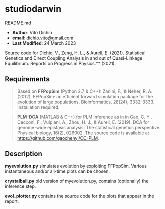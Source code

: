 # studiodarwin

README.md
* **Author**: Vito Dichio
* **email**: dichio.vito@gmail.com
* **Last Modified**: 24 March 2023

Source code for Dichio, V., Zeng, H. L., & Aurell, E. (2021). Statistical Genetics and Direct Coupling Analysis in and out of Quasi-Linkage Equilibrium. Reports on Progress in Physics.** (2021).

Requirements
------------------
> Based on **FFPopSim** (Python 2.7 & C++): Zanini, F., & Neher, R. A. (2012). FFPopSim: an efficient forward simulation package for the evolution of large populations. Bioinformatics, 28(24), 3332-3333. Installation required.

> **PLM-DCA** (MATLAB & C++) for PLM inference as in in Gao, C. Y., Cecconi, F., Vulpiani, A., Zhou, H. J., & Aurell, E. (2019). DCA for genome-wide epistasis analysis: The statistical genetics perspective. Physical biology, 16(2), 026002. The source code is available at https://github.com/gaochenyi/CC-PLM. 

Description
---------------
**myevolution.py** simulates  evolution by exploiting FFPopSim. Various instantaneous and/or all-time plots can be chosen.

**crystalball.py** old version of myevolution.py, contains (optionally) the inference step. 

**evol_plotter.py** contains the source code for the plots that appear in the report.

